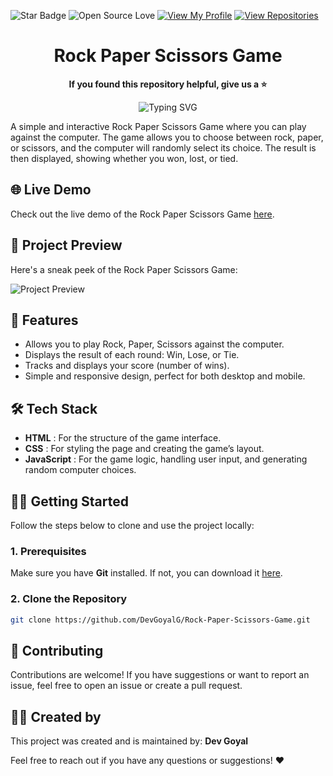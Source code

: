 ![Star Badge](https://img.shields.io/static/v1?label=%F0%9F%8C%9F&message=If%20Useful&style=style=flat&color=BC4E99)
![Open Source Love](https://badges.frapsoft.com/os/v1/open-source.svg?v=103)
[![View My Profile](https://img.shields.io/badge/View-My_Profile-green?logo=GitHub)](https://github.com/DevGoyalG)
[![View Repositories](https://img.shields.io/badge/View-My_Repositories-blue?logo=GitHub)](https://github.com/DevGoyalG?tab=repositories)


<h1 align="center"> Rock Paper Scissors Game </h1>

<p align="center"> <b> If you found this repository helpful, give us a  ⭐️ </b> </p>
<p align="center"><img src="https://readme-typing-svg.demolab.com?font=Segoe+script&duration=1000&pause=1000&center=true&vCenter=true&random=false&width=435&lines=Goal+%3A+10+%E2%98%85" alt="Typing SVG" /></a> </p>

A simple and interactive Rock Paper Scissors Game where you can play against the computer. The game allows you to choose between rock, paper, or scissors, and the computer will randomly select its choice. The result is then displayed, showing whether you won, lost, or tied.

## 🌐 Live Demo
Check out the live demo of the Rock Paper Scissors Game [here](https://rock-paper-scissors-play.netlify.app/).

## 📸 Project Preview
Here's a sneak peek of the Rock Paper Scissors Game:

![Project Preview](assets/Palindrome-Checker.png)

## 🚀 Features
- Allows you to play Rock, Paper, Scissors against the computer.
- Displays the result of each round: Win, Lose, or Tie.
- Tracks and displays your score (number of wins).
- Simple and responsive design, perfect for both desktop and mobile.

## 🛠️ Tech Stack
- **HTML** : For the structure of the game interface.
- **CSS** : For styling the page and creating the game’s layout.
- **JavaScript** : For the game logic, handling user input, and generating random computer choices.

## 🧑‍💻 Getting Started

Follow the steps below to clone and use the project locally:

### 1. Prerequisites
Make sure you have **Git** installed. If not, you can download it [here](https://git-scm.com/).

### 2. Clone the Repository
```bash
git clone https://github.com/DevGoyalG/Rock-Paper-Scissors-Game.git
```

## 🤝 Contributing
Contributions are welcome! If you have suggestions or want to report an issue, feel free to open an issue or create a pull request.

## 👨‍💻 Created by
This project was created and is maintained by:
**Dev Goyal**

Feel free to reach out if you have any questions or suggestions! ❤️
